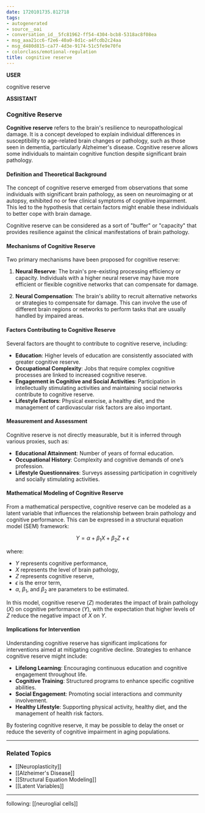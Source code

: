 ```yaml
---
date: 1720101735.812718
tags:
- autogenerated
- source__oai
- conversation_id__5fc81962-ff54-4304-bcb8-5318ac8f08ea
- msg_aaa21cc6-f2e6-40a0-8d1c-a4fcdb2c24aa
- msg_d480d815-ca77-4d3e-9174-51c5fe9e70fe
- colorclass/emotional-regulation
title: cognitive reserve
---
```


**USER**

cognitive reserve


**ASSISTANT**

### Cognitive Reserve

**Cognitive reserve** refers to the brain's resilience to neuropathological damage. It is a concept developed to explain individual differences in susceptibility to age-related brain changes or pathology, such as those seen in dementia, particularly Alzheimer's disease. Cognitive reserve allows some individuals to maintain cognitive function despite significant brain pathology.

#### Definition and Theoretical Background

The concept of cognitive reserve emerged from observations that some individuals with significant brain pathology, as seen on neuroimaging or at autopsy, exhibited no or few clinical symptoms of cognitive impairment. This led to the hypothesis that certain factors might enable these individuals to better cope with brain damage. 

Cognitive reserve can be considered as a sort of "buffer" or "capacity" that provides resilience against the clinical manifestations of brain pathology.

#### Mechanisms of Cognitive Reserve

Two primary mechanisms have been proposed for cognitive reserve:

1. **Neural Reserve**: The brain's pre-existing processing efficiency or capacity. Individuals with a higher neural reserve may have more efficient or flexible cognitive networks that can compensate for damage.

2. **Neural Compensation**: The brain's ability to recruit alternative networks or strategies to compensate for damage. This can involve the use of different brain regions or networks to perform tasks that are usually handled by impaired areas.

#### Factors Contributing to Cognitive Reserve

Several factors are thought to contribute to cognitive reserve, including:

- **Education**: Higher levels of education are consistently associated with greater cognitive reserve.
- **Occupational Complexity**: Jobs that require complex cognitive processes are linked to increased cognitive reserve.
- **Engagement in Cognitive and Social Activities**: Participation in intellectually stimulating activities and maintaining social networks contribute to cognitive reserve.
- **Lifestyle Factors**: Physical exercise, a healthy diet, and the management of cardiovascular risk factors are also important.

#### Measurement and Assessment

Cognitive reserve is not directly measurable, but it is inferred through various proxies, such as:

- **Educational Attainment**: Number of years of formal education.
- **Occupational History**: Complexity and cognitive demands of one’s profession.
- **Lifestyle Questionnaires**: Surveys assessing participation in cognitively and socially stimulating activities.

#### Mathematical Modeling of Cognitive Reserve

From a mathematical perspective, cognitive reserve can be modeled as a latent variable that influences the relationship between brain pathology and cognitive performance. This can be expressed in a structural equation model (SEM) framework:

$$
Y = \alpha + \beta_1 X + \beta_2 Z + \epsilon
$$

where:
- $Y$ represents cognitive performance,
- $X$ represents the level of brain pathology,
- $Z$ represents cognitive reserve,
- $\epsilon$ is the error term,
- $\alpha$, $\beta_1$, and $\beta_2$ are parameters to be estimated.

In this model, cognitive reserve ($Z$) moderates the impact of brain pathology ($X$) on cognitive performance ($Y$), with the expectation that higher levels of $Z$ reduce the negative impact of $X$ on $Y$.

#### Implications for Intervention

Understanding cognitive reserve has significant implications for interventions aimed at mitigating cognitive decline. Strategies to enhance cognitive reserve might include:

- **Lifelong Learning**: Encouraging continuous education and cognitive engagement throughout life.
- **Cognitive Training**: Structured programs to enhance specific cognitive abilities.
- **Social Engagement**: Promoting social interactions and community involvement.
- **Healthy Lifestyle**: Supporting physical activity, healthy diet, and the management of health risk factors.

By fostering cognitive reserve, it may be possible to delay the onset or reduce the severity of cognitive impairment in aging populations.

---

### Related Topics

- [[Neuroplasticity]]
- [[Alzheimer's Disease]]
- [[Structural Equation Modeling]]
- [[Latent Variables]]


---


following: [[neuroglial cells]]